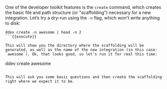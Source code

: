 One of the developer toolkit features is the `create` command, which creates the basic file and path structure (or "scaffolding") necessary for a new integration. Let’s try a dry-run using the `-n` flag, which won't write anything to disk:
```
ddev create -n awesome | head -n 2
```{{execute}}

This will show you the directory where the scaffolding will be generated, as well as the name of the new integration (in this case: `awesome`). Ok, that looks good, so let's run it for real this time:
```
ddev create awesome
```{{execute}}

This will ask you some basic questions and then create the scaffolding right where we expect it to be.

